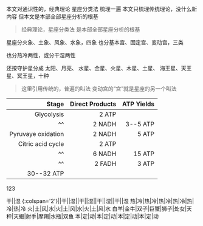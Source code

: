 本文对通识性的，经典理论
星座分类法
梳理一遍
本文只梳理传统理论，没什么新内容
但本文是本部全部星座分析的根基

>经典理论，星座分类法
是本部全部星座分析的根基

星座分火象、土象、风象、水象，四象
也分基本宫、固定宫、变动宫，三类

也分热冷两性，或分干湿两性

还按守护星分成
太阳、月亮、
水星、金星、火星、木星、土星、
海王星、天王星、冥王星，十种

>这里引用传统的，普遍的叫法
变动宫的“宫”就是星座的另一个叫法

| Stage | Direct Products | ATP Yields |
| ----: | --------------: | ---------: |
|Glycolysis | 2 ATP                   ||
|^^         | 2 NADH      | 3--5 ATP   |
|Pyruvaye oxidation | 2 NADH | 5 ATP   |
|Citric acid cycle  | 2 ATP           ||
|^^                 | 6 NADH | 15 ATP  |
|^^                 | 2 FADH | 3 ATP   |
| 30--32 ATP                         |||

123

干||湿 {:colspan='2'}||干||湿||干||湿||干||湿||干||湿
热|冷|热|冷|热|冷|热|冷|热|冷|热|冷
火|土|风|水|火|土|风|水|火|土|风|水
白羊|金牛|双子|巨蟹|狮子|处女|天秤|天蝎|射手|摩羯|水瓶|双鱼
本|定|动|本|定|动|本|定|动|本|定|动
